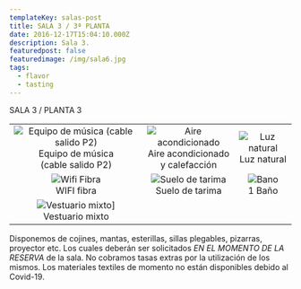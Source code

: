 ```yaml
---
templateKey: salas-post
title: SALA 3 / 3ª PLANTA
date: 2016-12-17T15:04:10.000Z
description: Sala 3.
featuredpost: false
featuredimage: /img/sala6.jpg
tags:
  - flavor
  - tasting
---
```


SALA 3 / PLANTA 3

|                                                                                                            |                                                                                  |                                                |
| :--------------------------------------------------------------------------------------------------------: | :------------------------------------------------------------------------------: | :--------------------------------------------: |
| ![Equipo de música (cable salido P2)](/img/equipo-musica.png) <br/>Equipo de música <br/>(cable salido P2) | ![Aire acondicionado](/img/aire.png) <br/> Aire acondicionado<br/> y calefacción | ![Luz natural](/img/luce.png) <br/>Luz natural |
|                                ![Wifi Fibra](/img/wifi.png) <br/>WIFI fibra                                |             ![Suelo de tarima](/img/suelo.png) <br/>Suelo de tarima              |       ![Bano](/img/bano.jpg) <br/>1 Baño       |
|                     ![Vestuario mixto](/img/vestuario.png)] <br/>Vestuario mixto<br/>                      |                                                                                  |                                                |

Disponemos de cojines, mantas, esterillas, sillas plegables, pizarras, proyector etc. Los cuales deberán ser solicitados _EN EL MOMENTO DE LA RESERVA_ de la sala. No cobramos tasas extras por la utilización de los mismos. Los materiales textiles de momento no están disponibles debido al Covid-19.
